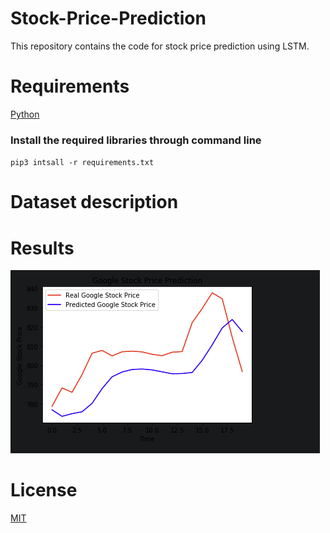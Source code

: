 # Stock-Price-Prediction
This repository contains the code for stock price prediction using LSTM.

# Requirements
[Python](https://www.python.org/downloads/)

### Install the required libraries through command line

`pip3 intsall -r requirements.txt`

# Dataset description

# Results
![predicted price vs actual stock price](https://github.com/manvimadan12/Stock-Price-Prediction/blob/master/Screenshot%20from%202020-06-09%2019-03-45.png)
# License
[MIT](https://choosealicense.com/licenses/mit/#suggest-this-license)


